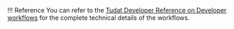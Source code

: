 
!!! Reference
    You can refer to
    the [Tudat Developer Reference on Developer workflows](/reference/developer-workflows.md)
    for the complete technical details of the workflows.